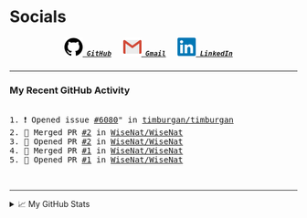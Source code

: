 <!--TODO: Email a visible URL, add tools/languages as SVGS in codeblocks--->

<!--About Me--->


<!--Tools/Languages--->


<!--Contacts--->
<h1> Socials </h1>
<h5 align="center">
	<code><a href="https://github.com/WiseNat" title="GitHub Profile"><img alt="GitHub" width=32 src="res/github.svg"> GitHub</a></code>
	&emsp;
	<code><a href="mailto:nathan88wise@gmail.com"><img alt="Gmail" width=32 src="res/gmail.svg"> Gmail</a></code>
	&emsp;
	<code><a href="https://www.linkedin.com/in/nathan-w-5592ba1b5/" title="LinkedIn Profile"><img alt="LinkedIn" width=32 src="res/linkedin.svg"> LinkedIn</a></code>
	&emsp;
</h5>

---

<h3>My Recent GitHub Activity</h3>

<pre>
<!--START_SECTION:activity-->
1. ❗️ Opened issue <a href="https://github.com/timburgan/timburgan/issues/6080">#6080</a>" in <a href="https://github.com/timburgan/timburgan">timburgan/timburgan</a>
2. 🔽 Merged PR <a href="https://github.com/WiseNat/WiseNat/pull/2">#2</a> in <a href="https://github.com/WiseNat/WiseNat">WiseNat/WiseNat</a>
3. 📖 Opened PR <a href="https://github.com/WiseNat/WiseNat/pull/2">#2</a> in <a href="https://github.com/WiseNat/WiseNat">WiseNat/WiseNat</a>
4. 🔽 Merged PR <a href="https://github.com/WiseNat/WiseNat/pull/1">#1</a> in <a href="https://github.com/WiseNat/WiseNat">WiseNat/WiseNat</a>
5. 📖 Opened PR <a href="https://github.com/WiseNat/WiseNat/pull/1">#1</a> in <a href="https://github.com/WiseNat/WiseNat">WiseNat/WiseNat</a>
<!--END_SECTION:activity--></pre>

<br>

---

<!--GitHub Stats--->
<details>
	<summary>📈 My GitHub Stats</summary>
	<p align="center">
		<a href="https://github.com/anuraghazra/github-readme-stats">
			<img align="center" src="https://github-readme-stats.vercel.app/api?username=WiseNat&count_private=true&show_icons=true&title_color=009356&icon_color=75B79A" />
		</a>
	</p>
</details>

<!--**WiseNat/WiseNat** is a ✨ _special_ ✨ repository because its `README.md` (this file) appears on your GitHub profile.-->
